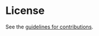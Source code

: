 # License

See the
[guidelines for contributions](https://github.com/bemasc/probe-name/blob/main/CONTRIBUTING.md).

